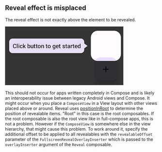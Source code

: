 ## Reveal effect is misplaced

The reveal effect is not exactly above the element to be revealed.

![Misplaced](./assets/faq_misplaced.png)

This should not occur for apps written completely in Compose and is likely an interoperability issue
between legacy Android views and Compose. It might occur when you place a `ComposeView` in a View
layout with other views placed above or around. Reveal
uses [positionInRoot](https://developer.android.com/reference/kotlin/androidx/compose/ui/layout/LayoutCoordinates#(androidx.compose.ui.layout.LayoutCoordinates).positionInRoot())
to determine the position of revealable items. "Root" in this case is the root composables. If the
root composable is also the root view like in full-compose apps, this is not a problem. However
if the `ComposeView` is somewhere else in the view hierarchy, that might cause this problem. To
work around it, specify the additional offset to be applied to all revealables with the
`revealableOffset` parameter of the `FullscreenRevealOverlayInserter` which is passed to the
`overlayInserter` argument of the `Reveal` composable.
